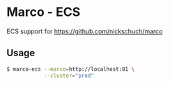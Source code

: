 # Marco - ECS

ECS support for https://github.com/nickschuch/marco

## Usage

```bash
$ marco-ecs --marco=http://localhost:81 \
            --cluster="prod"
```
